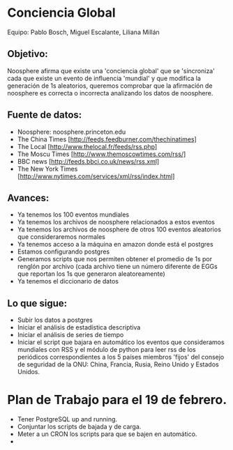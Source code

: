 Conciencia Global
=================

Equipo: Pablo Bosch, Miguel Escalante, Liliana Millán

Objetivo:
---------

Noosphere afirma que existe una 'conciencia global' que se 'sincroniza' cada que existe un evento de influencia 'mundial' y que modifica la generación de 1s aleatorios, queremos comprobar que la afirmación de noosphere es correcta o incorrecta analizando los datos de noosphere. 


Fuente de datos:
-----------------

* Noosphere: noosphere.princeton.edu
* The China Times [http://feeds.feedburner.com/thechinatimes]
* The Local [http://www.thelocal.fr/feeds/rss.php]
* The Moscu Times [http://www.themoscowtimes.com/rss/]
* BBC news [http://feeds.bbci.co.uk/news/rss.xml]
* The New York Times [http://www.nytimes.com/services/xml/rss/index.html]



Avances: 
--------

* Ya tenemos los 100 eventos mundiales 
* Ya tenemos los archivos de noosphere relacionados a estos eventos
* Ya tenemos los archivos de noosphere de otros 100 eventos aleatorios que consideraremos normales
* Ya tenemos acceso a la máquina en amazon donde está el postgres
* Estamos configurando postgres 
* Generamos scripts que nos permiten obtener el promedio de 1s por renglón por archivo (cada archivo tiene un
número diferente de EGGs que reportan los 1s que generaron aleatoreamente) 
* Ya tenemos el diccionario de datos

Lo que sigue:
------------

* Subir los datos a postgres
* Iniciar el análisis de estadística descriptiva 
* Iniciar el análisis de series de tiempo
* Iniciar el script que bajara en automático los eventos que consideramos mundiales con RSS y el módulo
de python para leer rss de los periódicos correspondientes a los 5 países miembros 'fijos' del consejo de 
seguridad de la ONU: China, Francia, Rusia, Reino Unido y Estados Unidos. 

Plan de Trabajo para el 19 de febrero.
============================

* Tener PostgreSQL up and running.
* Conjuntar los scripts de bajada y de carga.
* Meter a un CRON los scripts para que se bajen en automático.
* 



